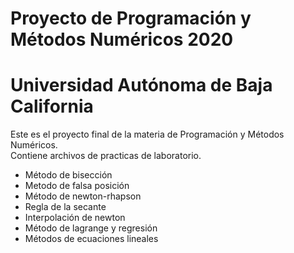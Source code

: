 # Proyecto de Programación y Métodos Numéricos 2020
# Universidad Autónoma de Baja California 

Este es el proyecto final de la materia de Programación y Métodos Numéricos.  
Contiene archivos de practicas de laboratorio.

* Método de bisección
* Metodo de falsa posición
* Método de newton-rhapson
* Regla de la secante
* Interpolación de newton
* Método de lagrange y regresión
* Métodos de ecuaciones lineales
